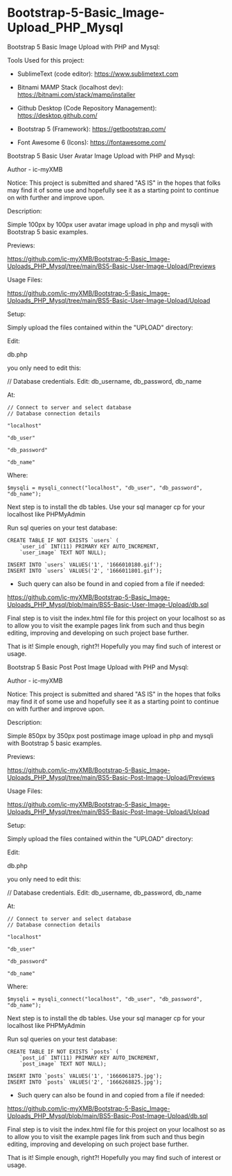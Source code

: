 # Bootstrap-5-Basic_Image-Upload_PHP_Mysql
Bootstrap 5 Basic Image Upload with PHP and Mysql:


Tools Used for this project:


* SublimeText (code editor): https://www.sublimetext.com

* Bitnami MAMP Stack (localhost dev): https://bitnami.com/stack/mamp/installer

* Github Desktop (Code Repository Management): https://desktop.github.com/

* Bootstrap 5 (Framework): https://getbootstrap.com/

* Font Awesome 6 (Icons): https://fontawesome.com/



Bootstrap 5 Basic User Avatar Image Upload with PHP and Mysql:

Author - ic-myXMB

Notice: This project is submitted and shared "AS IS" in the hopes that folks may find it of some use and hopefully see it as a starting point to continue on with further and improve upon.

Description: 

Simple 100px by 100px user avatar image upload in php and mysqli with Bootstrap 5 basic examples.


Previews:

https://github.com/ic-myXMB/Bootstrap-5-Basic_Image-Uploads_PHP_Mysql/tree/main/BS5-Basic-User-Image-Upload/Previews


Usage Files:

https://github.com/ic-myXMB/Bootstrap-5-Basic_Image-Uploads_PHP_Mysql/tree/main/BS5-Basic-User-Image-Upload/Upload


Setup:

Simply upload the files contained within the "UPLOAD" directory:

Edit:

db.php

you only need to edit this:

// Database credentials. Edit: db_username, db_password, db_name

At:

	// Connect to server and select database
    // Database connection details

    "localhost"

    "db_user"

    "db_password"

    "db_name"

Where:
   
    $mysqli = mysqli_connect("localhost", "db_user", "db_password", "db_name");



Next step is to install the db tables. Use your sql manager cp for your localhost like PHPMyAdmin

Run sql queries on your test database:
   
    CREATE TABLE IF NOT EXISTS `users` (
    	`user_id` INT(11) PRIMARY KEY AUTO_INCREMENT, 
    	`user_image` TEXT NOT NULL);

    INSERT INTO `users` VALUES('1', '1666010180.gif');
    INSERT INTO `users` VALUES('2', '1666011801.gif');

* Such query can also be found in and copied from a file if needed: 

https://github.com/ic-myXMB/Bootstrap-5-Basic_Image-Uploads_PHP_Mysql/blob/main/BS5-Basic-User-Image-Upload/db.sql



Final step is to visit the index.html file for this project on your localhost so as to allow you to visit the example pages link from such and thus begin editing, improving and developing on such project base further.


That is it! Simple enough, right?! Hopefully you may find such of interest or usage.




Bootstrap 5 Basic Post Post Image Upload with PHP and Mysql:

Author - ic-myXMB

Notice: This project is submitted and shared "AS IS" in the hopes that folks may find it of some use and hopefully see it as a starting point to continue on with further and improve upon.

Description: 

Simple 850px by 350px post postimage image upload in php and mysqli with Bootstrap 5 basic examples.


Previews:

https://github.com/ic-myXMB/Bootstrap-5-Basic_Image-Uploads_PHP_Mysql/tree/main/BS5-Basic-Post-Image-Upload/Previews


Usage Files:

https://github.com/ic-myXMB/Bootstrap-5-Basic_Image-Uploads_PHP_Mysql/tree/main/BS5-Basic-Post-Image-Upload/Upload


Setup:

Simply upload the files contained within the "UPLOAD" directory:

Edit:

db.php

you only need to edit this:

// Database credentials. Edit: db_username, db_password, db_name

At:

	// Connect to server and select database
    // Database connection details

    "localhost"

    "db_user"

    "db_password"

    "db_name"

Where:
   
    $mysqli = mysqli_connect("localhost", "db_user", "db_password", "db_name");



Next step is to install the db tables. Use your sql manager cp for your localhost like PHPMyAdmin

Run sql queries on your test database:
   
    CREATE TABLE IF NOT EXISTS `posts` (
    	`post_id` INT(11) PRIMARY KEY AUTO_INCREMENT, 
    	`post_image` TEXT NOT NULL);

    INSERT INTO `posts` VALUES('1', '1666061875.jpg');
    INSERT INTO `posts` VALUES('2', '1666268825.jpg');

* Such query can also be found in and copied from a file if needed: 

https://github.com/ic-myXMB/Bootstrap-5-Basic_Image-Uploads_PHP_Mysql/blob/main/BS5-Basic-Post-Image-Upload/db.sql



Final step is to visit the index.html file for this project on your localhost so as to allow you to visit the example pages link from such and thus begin editing, improving and developing on such project base further.


That is it! Simple enough, right?! Hopefully you may find such of interest or usage.

